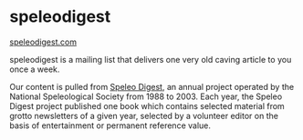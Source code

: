 # speleodigest

[speleodigest.com](https://www.speleodigest.com)

speleodigest is a mailing list that delivers one very old caving article to you once a week.

Our content is pulled from [Speleo Digest](https://caves.org/pub/speleodigest/history.shtml), an annual project operated by the National Speleological Society from 1988 to 2003. Each year, the Speleo Digest project published one book which contains selected material from grotto newsletters of a given year, selected by a volunteer editor on the basis of entertainment or permanent reference value.
